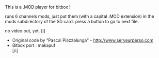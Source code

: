 This is a .MOD player for bitbox ! 

runs 6 channels mods, just put them (with a capital .MOD extension) in the mods subdirectory of the SD card.
press a button to go to next file. 

no video out, yet.
[i]
 * Original code by  "Pascal Piazzalunga" - http://www.serveurperso.com
 * Bitbox port : makapuf  
[/i]